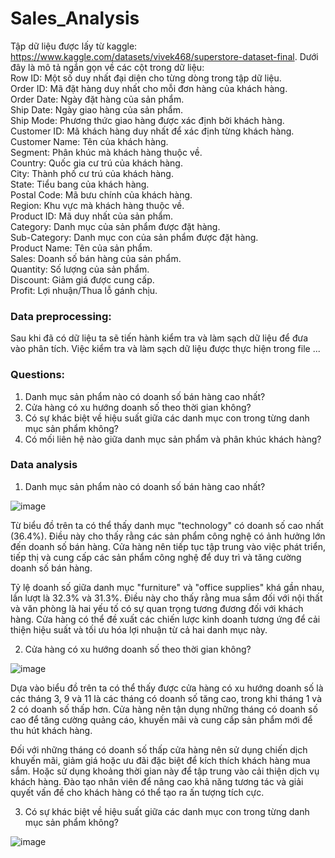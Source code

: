 # Sales_Analysis

Tập dữ liệu được lấy từ kaggle: https://www.kaggle.com/datasets/vivek468/superstore-dataset-final.
Dưới đây là mô tả ngắn gọn về các cột trong dữ liệu:  
Row ID: Một số duy nhất đại diện cho từng dòng trong tập dữ liệu.  
Order ID: Mã đặt hàng duy nhất cho mỗi đơn hàng của khách hàng.  
Order Date: Ngày đặt hàng của sản phẩm.  
Ship Date: Ngày giao hàng của sản phẩm.  
Ship Mode: Phương thức giao hàng được xác định bởi khách hàng.  
Customer ID: Mã khách hàng duy nhất để xác định từng khách hàng.  
Customer Name: Tên của khách hàng.  
Segment: Phân khúc mà khách hàng thuộc về.  
Country: Quốc gia cư trú của khách hàng.  
City: Thành phố cư trú của khách hàng.  
State: Tiểu bang của khách hàng.  
Postal Code: Mã bưu chính của khách hàng.  
Region: Khu vực mà khách hàng thuộc về.  
Product ID: Mã duy nhất của sản phẩm.  
Category: Danh mục của sản phẩm được đặt hàng.  
Sub-Category: Danh mục con của sản phẩm được đặt hàng.  
Product Name: Tên của sản phẩm.  
Sales: Doanh số bán hàng của sản phẩm.  
Quantity: Số lượng của sản phẩm.  
Discount: Giảm giá được cung cấp.  
Profit: Lợi nhuận/Thua lỗ gánh chịu.  

### Data preprocessing:
Sau khi đã có dữ liệu ta sẽ tiến hành kiểm tra và làm sạch dữ liệu để đưa vào phân tích. Việc kiểm tra và làm sạch dữ liệu được thực hiện trong file ...

### Questions:
1. Danh mục sản phẩm nào có doanh số bán hàng cao nhất?
2. Cửa hàng có xu hướng doanh số theo thời gian không?
3. Có sự khác biệt về hiệu suất giữa các danh mục con trong từng danh mục sản phẩm không?
4. Có mối liên hệ nào giữa danh mục sản phẩm và phân khúc khách hàng?

### Data analysis
1. Danh mục sản phẩm nào có doanh số bán hàng cao nhất?

![image](https://github.com/Pien18801/Sales_Analysis/assets/92161666/3f9c32dd-5e51-4694-ab6e-4d7cd4185107)

Từ biểu đồ trên ta có thể thấy danh mục "technology" có doanh số cao nhất (36.4%). Điều này cho thấy rằng các sản phẩm công nghệ có ảnh hưởng lớn đến doanh số bán hàng. Cửa hàng nên tiếp tục tập trung vào việc phát triển, tiếp thị và cung cấp các sản phẩm công nghệ để duy trì và tăng cường doanh số bán hàng.

Tỷ lệ doanh số giữa danh mục "furniture" và "office supplies" khá gần nhau, lần lượt là 32.3% và 31.3%. Điều này cho thấy rằng mua sắm đối với nội thất và văn phòng là hai yếu tố có sự quan trọng tương đương đối với khách hàng. Cửa hàng có thể đề xuất các chiến lược kinh doanh tương ứng để cải thiện hiệu suất và tối ưu hóa lợi nhuận từ cả hai danh mục này.

2. Cửa hàng có xu hướng doanh số theo thời gian không?

![image](https://github.com/Pien18801/Sales_Analysis/assets/92161666/483c5c96-9199-40b5-adca-f2e49f6cc6b9)

Dựa vào biểu đồ trên ta có thể thấy được cửa hàng có xu hướng doanh số là các tháng 3, 9 và 11 là các tháng có doanh số tăng cao, trong khi tháng 1 và 2 có doanh số thấp hơn. Cửa hàng nên tận dụng những tháng có doanh số cao để tăng cường quảng cáo, khuyến mãi và cung cấp sản phẩm mới để thu hút khách hàng. 

Đối với những tháng có doanh số thấp cửa hàng nên sử dụng chiến dịch khuyến mãi, giảm giá hoặc ưu đãi đặc biệt để kích thích khách hàng mua sắm. Hoặc sử dụng khoảng thời gian này để tập trung vào cải thiện dịch vụ khách hàng. Đào tạo nhân viên để nâng cao khả năng tương tác và giải quyết vấn đề cho khách hàng có thể tạo ra ấn tượng tích cực.

3. Có sự khác biệt về hiệu suất giữa các danh mục con trong từng danh mục sản phẩm không?

![image](https://github.com/Pien18801/Sales_Analysis/assets/92161666/e0b76c7f-9619-4451-85e0-48ec2a821598)










